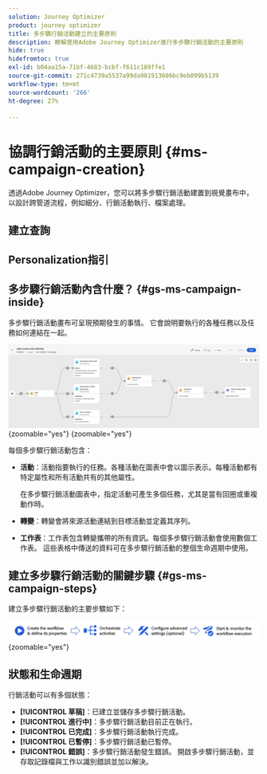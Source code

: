 ```yaml
---
solution: Journey Optimizer
product: journey optimizer
title: 多步驟行銷活動建立的主要原則
description: 瞭解使用Adobe Journey Optimizer進行多步驟行銷活動的主要原則
hide: true
hidefromtoc: true
exl-id: b04aa15a-71bf-4683-bcbf-f611c189ffe1
source-git-commit: 271c4739a5537a99da981913606bc9eb099b5139
workflow-type: tm+mt
source-wordcount: '266'
ht-degree: 27%

---
```


# 協調行銷活動的主要原則 {#ms-campaign-creation}

透過Adobe Journey Optimizer，您可以將多步驟行銷活動建置到視覺畫布中，以設計跨管道流程，例如細分、行銷活動執行、檔案處理。

## 建立查詢

## Personalization指引

## 多步驟行銷活動內含什麼？ {#gs-ms-campaign-inside}

多步驟行銷活動畫布可呈現預期發生的事情。 它會說明要執行的各種任務以及任務如何連結在一起。

![](assets/workflow-example.png){zoomable="yes"} {zoomable="yes"}

每個多步驟行銷活動包含：

* **活動**：活動指要執行的任務。各種活動在圖表中會以圖示表示。每種活動都有特定屬性和所有活動共有的其他屬性。

  在多步驟行銷活動圖表中，指定活動可產生多個任務，尤其是當有回圈或重複動作時。

* **轉變**：轉變會將來源活動連結到目標活動並定義其序列。

* **工作表**：工作表包含轉變攜帶的所有資訊。每個多步驟行銷活動會使用數個工作表。 這些表格中傳送的資料可在多步驟行銷活動的整個生命週期中使用。

## 建立多步驟行銷活動的關鍵步驟 {#gs-ms-campaign-steps}

建立多步驟行銷活動的主要步驟如下：

![](assets/workflow-creation-process.png){zoomable="yes"}

## 狀態和生命週期

行銷活動可以有多個狀態：

* **[!UICONTROL 草稿]**：已建立並儲存多步驟行銷活動。
* **[!UICONTROL 進行中]**：多步驟行銷活動目前正在執行。
* **[!UICONTROL 已完成]**：多步驟行銷活動執行完成。
* **[!UICONTROL 已暫停]**：多步驟行銷活動已暫停。
* **[!UICONTROL 錯誤]**：多步驟行銷活動發生錯誤。 開啟多步驟行銷活動，並存取記錄檔與工作以識別錯誤並加以解決。

